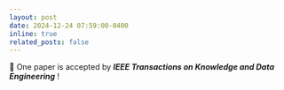 ```yaml
---
layout: post
date: 2024-12-24 07:59:00-0400
inline: true
related_posts: false
---
```


🎉 One paper is accepted by _**IEEE Transactions on Knowledge and Data Engineering**_ !
